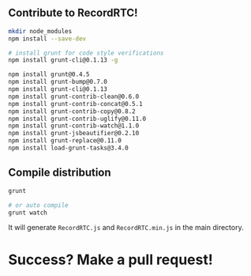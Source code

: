 ## Contribute to RecordRTC!

```sh
mkdir node_modules
npm install --save-dev

# install grunt for code style verifications
npm install grunt-cli@0.1.13 -g

npm install grunt@0.4.5
npm install grunt-bump@0.7.0
npm install grunt-cli@0.1.13
npm install grunt-contrib-clean@0.6.0
npm install grunt-contrib-concat@0.5.1
npm install grunt-contrib-copy@0.8.2
npm install grunt-contrib-uglify@0.11.0
npm install grunt-contrib-watch@1.1.0
npm install grunt-jsbeautifier@0.2.10
npm install grunt-replace@0.11.0
npm install load-grunt-tasks@3.4.0
```

## Compile distribution

```sh
grunt

# or auto compile
grunt watch
```

It will generate `RecordRTC.js` and `RecordRTC.min.js` in the main directory.

# Success? Make a pull request!
